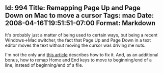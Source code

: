 Id: 994
Title: Remapping Page Up and Page Down on Mac to move a cursor
Tags: mac
Date: 2008-04-16T19:51:51-07:00
Format: Markdown
--------------
It's probably just a matter of being used to certain ways, but being a recent
Windows->Mac switcher, the fact that Page Up and Page Down in a text editor
moves the text without moving the cursor was driving me nuts.

I'm not the only and [this article][1] describes how to fix it. And, as an
additional bonus, how to remap Home and End keys to move to beginning/end of a
line, instead of beginning/end of a file.

   [1]: http://blog.macromates.com/2005/key-bindings-for-switchers/


